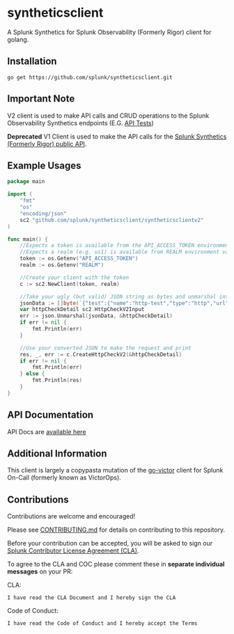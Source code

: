 # syntheticsclient
A Splunk Synthetics for Splunk Observability (Formerly Rigor) client for golang.

## Installation
`go get https://github.com/splunk/syntheticsclient.git`

## Important Note

V2 client is used to make API calls and CRUD operations to the Splunk Observability Synthetics endpoints (E.G. [API Tests](https://dev.splunk.com/observability/reference/api/synthetics_api_tests/))

**Deprecated** V1 Client is used to make the API calls for the [Splunk Synthetics (Formerly Rigor) public API](https://monitoring-api.rigor.com/). 

## Example Usages
```go
package main

import (
	"fmt"
	"os"
	"encoding/json"
	sc2 "github.com/splunk/syntheticsclient/syntheticsclientv2"
)

func main() {
	//Expects a token is available from the API_ACCESS_TOKEN environment variable
	//Expects a realm (e.g. us1) is available from REALM environment variable
	token := os.Getenv("API_ACCESS_TOKEN")
	realm := os.Getenv("REALM")

	//Create your client with the token
	c := sc2.NewClient(token, realm)

	//Take your ugly (but valid) JSON string as bytes and unmarshal into a CreateHttpCheckV2 struct
	jsonData := []byte(`{"test":{"name":"http-test","type":"http","url":"https://www.splunk.com","locationIds":["aws-us-east-1"],"frequency":10,"schedulingStrategy":"round_robin","active":true,"requestMethod":"GET","body":null,"headers":[{"name":"boop","value":"beep"}]}}`)
	var httpCheckDetail sc2.HttpCheckV2Input
	err := json.Unmarshal(jsonData, &httpCheckDetail)
	if err != nil {
		fmt.Println(err)
	}

	//Use your converted JSON to make the request and print
	res, _, err := c.CreateHttpCheckV2(&httpCheckDetail)
	if err != nil {
		fmt.Println(err)
	} else {
		fmt.Println(res)
	}
}
```

## API Documentation
API Docs are [available here](https://dev.splunk.com/observability/reference)

## Additional Information
This client is largely a copypasta mutation of the [go-victor](https://github.com/victorops/go-victorops) client for Splunk On-Call (formerly known as VictorOps).

## Contributions
Contributions are welcome and encouraged!

Please see [CONTRIBUTING.md](./CONTRIBUTING.md) for details on contributing to this repository.

Before your contribution can be accepted, you will be asked to sign our
[Splunk Contributor License Agreement (CLA)](https://github.com/splunk/cla-agreement/blob/main/CLA.md).

To agree to the CLA and COC please comment these in **separate individual messages** on your PR:

CLA:
```
I have read the CLA Document and I hereby sign the CLA
```

Code of Conduct:
```
I have read the Code of Conduct and I hereby accept the Terms
